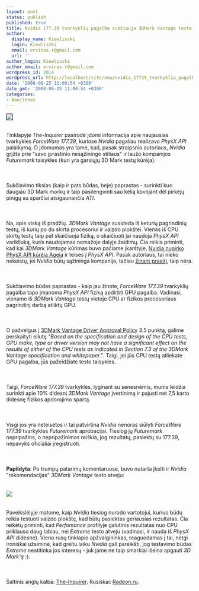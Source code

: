 ```yaml
---
layout: post
status: publish
published: true
title: Nvidia 177.39 tvarkyklių pagalba sukčiauja 3DMark Vantage teste (papildyta)
author:
  display_name: Kiewliszki
  login: Kiewliszki
  email: ervinas.r@gmail.com
  url: ''
author_login: Kiewliszki
author_email: ervinas.r@gmail.com
wordpress_id: 2014
wordpress_url: http://localhost/site/new/nvidia_17739_tvarkykliu_pagalba_sukciauja_3dmark_vantage_teste_papildyta/
date: '2008-06-25 11:00:54 +0300'
date_gmt: '2008-06-25 11:00:54 +0300'
categories:
- Naujienos
---
```

<div class="imgright"><img src="http://www.technews.lt/upl/Failai/forceware_logo.jpeg" border="1"></div>
<p><br>Tinklapyje <i>The-Inquirer</i> pasirodė įdomi informacija apie naujausias tvarkykles <i>ForceWare 177.39</i>, kuriose <i>Nvidia</i> pagaliau realizavo <i>PhysX API</i> palaikymą. O įdomumas yra tame, kad, pasak straipsnio autoriaus, <i>Nvidia</i> grįžta prie &quot;savo įprastinio nesąžiningo stiliaus&quot; ir laužo kompanijos <i>Futuremark</i> taisykles (kuri yra garsiųjų 3D Mark testų kūrėja).<br />
<br><br />
<br>Sukčiavimo tikslas (kaip ir pats būdas, beje) paprastas - surinkti kuo daugiau 3D Mark morkų ir taip pasilengvinti sau kelią kovojant dėl pirkėjų pinigų su sparčiai atsigaunančia <i>ATI</i>.<br />
<br><br />
<br>Na, apie viską iš pradžių. <i>3DMark Vantage</i> susideda iš keturių pagrindinių testų, iš kurių po du skirta procesoriui ir vaizdo plokštei. Vienas iš CPU skirtų testų taip pat skaičiuoja fiziką, o skaičiuoti jai naudoja <i>PhysX API</i> varikliuką, kuris naudojamas nemažoje dalyje žaidimų. Čia reikia priminti, kad kai <i>3DMark Vantage</i> kūrimas buvo pačiame įkarštyje, <a class="ns" href="http://www.technews.lt/index.php?id=Kas&amp;Id=996">Nvidia nupirko PhysX API kūrėją Ageia</a> ir teises į <i>PhysX API</i>. Pasak autoriaus, tai nieko nekeistų, jei <i>Nvidia</i> būtų sąžininga kompanija, tačiau <a class="ns" href="http://www.theinquirer.net/gb/inquirer/news/2003/07/07/benchmarks-used-to-mislead-customers">žinant praeitį</a>, taip nėra.<br />
<br><br />
<br>Sukčiavimo būdas paprastas - kaip jau žinote, <i>ForceWare 177.39</i> tvarkyklių pagalba tapo įmanoma <i>PhysX API</i> fiziką apdirbti GPU pagalba. Vadinasi, viename iš <i>3DMark Vantage</i> testų vietoje CPU ar fizikos procesoriaus pagrindinį darbą atliktų GPU.<br />
<br><br />
<br>O pažvelgus į <a class="ns" href="http://www.futuremark.com/companyinfo/pressroom/companypdfs/3DMark_Vantage_Driver_Approval_Policy_v100.pdf?m=v">3DMark Vantage Driver Approval Policy</a> 3.5 punktą, galime perskaityti eilutę <i>&quot;Based on the specification and design of the CPU tests, GPU make, type or driver version may not have a significant effect on the results of either of the CPU tests as indicated in Section 7.3 of the 3DMark Vantage specification and whitepaper.&quot;</i>. Taigi, jei jūs CPU testą atliekate GPU pagalba, jūs pažeidžiate testo taisykles.<br />
<br><br />
<br>Taigi, <i>ForceWare 177.39</i> tvarkyklės, lyginant su senesnėmis, mums leidžia surinkti apie 10% didesnį <i>3DMark Vantage</i> įvertinimą ir pajusti net 7,5 karto didesnę fizikos apdorojimo spartą.<br />
<br><br />
<br>Visgi jos yra neteisėtos ir tai patvirtina <i>Nvidia</i> nenoras siūlyti <i>ForceWare 177.39</i> tvarkykles <i>Futuremark</i> aprobacijai. Tiesiog jų <i>Futuremark</i> nepripažins, o nepripažinimas reiškia, jog rezultatų, pasiektų su 177.39, nepavyks oficialiai įregistruoti.<br />
<br><br />
<br><b>Papildyta</b>: Po trumpų patarimų komentaruose, buvo nutarta įkelti ir <i>Nvidia</i> &quot;rekomendacijas&quot; <i>3DMark Vantage</i> testo atveju:<br />
<br><br><img src="http://www.technews.lt/upl/Failai/08112839.jpg"><br><br />
<br>Paveikslėlyje matome, kaip <i>Nvidia</i> tiesiog nurodo vartotojui, kuriuo būdu reikia testuoti vaizdo plokštę, kad būtų pasiektas geriausias rezultatas. Čia reikėtų priminti, kad <i>Perfomance</i> profilyje galutinis rezultatas nuo CPU priklauso daug labiau, nei <i>Extreme</i> testo atveju (vadinasi, ir nauda iš <i>PhysX API</i> didesnė). Vieno rusų tinklapio apžvalgininkas, reaguodamas į tai, netgi ironiškai užsiminė, kad greitu laiku <i>Nvidia</i> gali pareikšti, jog testavimo būdas <i>Extreme</i> neatitinka jos interesų - juk jame ne taip smarkiai išeina apgauti <i>3D Mark'ą</i> :).<br />
<br><br />
<br>Šaltinis anglų kalba: <a class="ns" href="http://www.theinquirer.net/gb/inquirer/news/2008/06/23/nvidia-cheats-3dmark-177">The-Inquirer</a>. Rusiškai: <a class="ns" href="http://www.radeon.ru/?select=more&amp;f=2008_06&amp;new=109">Radeon.ru</a>.</p>
